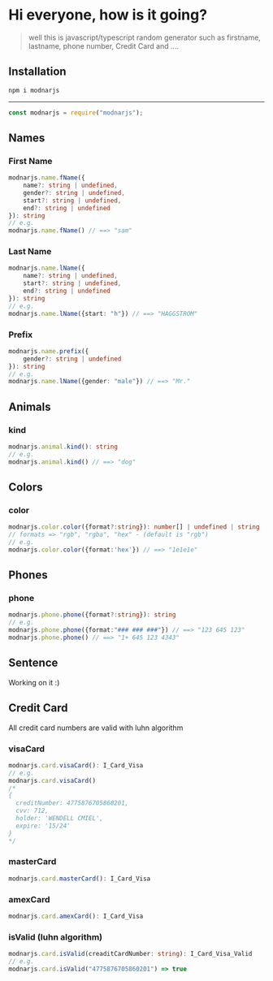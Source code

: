 # Hi everyone, how is it going?

> well this is javascript/typescript random generator
> such as firstname, lastname, phone number, Credit Card and ....

## Installation

```sh
npm i modnarjs
```

---

```javascript
const modnarjs = require("modnarjs");
```

## Names

### First Name

```typescript
modnarjs.name.fName({
    name?: string | undefined,
    gender?: string | undefined,
    start?: string | undefined,
    end?: string | undefined
}): string
// e.g.
modnarjs.name.fName() // ==> "sam"
```

### Last Name

```typescript
modnarjs.name.lName({
    name?: string | undefined,
    start?: string | undefined,
    end?: string | undefined
}): string
// e.g.
modnarjs.name.lName({start: "h"}) // ==> "HAGGSTROM"
```

### Prefix

```typescript
modnarjs.name.prefix({
    gender?: string | undefined
}): string
// e.g.
modnarjs.name.lName({gender: "male"}) // ==> "Mr."
```

## Animals

### kind

```typescript
modnarjs.animal.kind(): string
// e.g.
modnarjs.animal.kind() // ==> "dog"
```

## Colors

### color

```typescript
modnarjs.color.color({format?:string}): number[] | undefined | string
// formats => "rgb", "rgba", "hex" - (default is "rgb")
// e.g.
modnarjs.color.color({format:'hex'}) // ==> "1e1e1e"
```

## Phones

### phone

```typescript
modnarjs.phone.phone({format?:string}): string
// e.g.
modnarjs.phone.phone({format:"### ### ###"}) // ==> "123 645 123"
modnarjs.phone.phone() // ==> "1+ 645 123 4343"
```

## Sentence

Working on it :)

## Credit Card

All credit card numbers are valid with luhn algorithm

### visaCard

```typescript
modnarjs.card.visaCard(): I_Card_Visa
// e.g.
modnarjs.card.visaCard()
/*
{
  creditNumber: 4775876705860201,
  cvv: 712,
  holder: 'WENDELL CMIEL',
  expire: '15/24'
}
*/
```

### masterCard

```typescript
modnarjs.card.masterCard(): I_Card_Visa
```

### amexCard

```typescript
modnarjs.card.amexCard(): I_Card_Visa
```

### isValid (luhn algorithm)

```typescript
modnarjs.card.isValid(creaditCardNumber: string): I_Card_Visa_Valid
// e.g.
modnarjs.card.isValid("4775876705860201") => true
```
